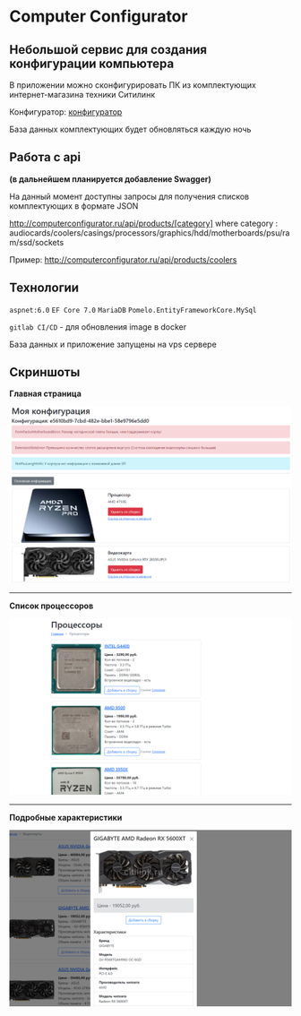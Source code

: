 # Computer Configurator

## Небольшой сервис для создания конфигурации компьютера

В приложении можно сконфигурировать ПК из комплектующих интернет-магазина техники Ситилинк

Конфигуратор: [конфигуратор](http://computerconfigurator.ru/ComputerConfig)

База данных комплектующих будет обновляться каждую ночь

## Работа с api

**(в дальнейшем планируется добавление Swagger)**

На данный момент доступны запросы для получения списков комплектующих в формате JSON

http://computerconfigurator.ru/api/products/[category] where category : audiocards/coolers/casings/processors/graphics/hdd/motherboards/psu/ram/ssd/sockets

Пример: http://computerconfigurator.ru/api/products/coolers

## Технологии

``aspnet:6.0``  ``EF Core 7.0``  ``MariaDB``  ``Pomelo.EntityFrameworkCore.MySql``

``gitlab CI/CD`` - для обновления image в docker

База данных и приложение запущены на vps сервере

## Скриншоты

**Главная страница**

![plob](https://github.com/Vladosicc/ComputerConfigurator/blob/main/images/img_slide_1.png)

***

**Список процессоров**

![plob](https://github.com/Vladosicc/ComputerConfigurator/blob/main/images/img_slide_2.png)

***

**Подробные характеристики**

![plob](https://github.com/Vladosicc/ComputerConfigurator/blob/main/images/img_slide_3.png)
